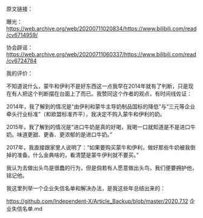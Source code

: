 原文链接：

曝光：
https://web.archive.org/web/20200711020834/https://www.bilibili.com/read/cv6714959/

协会辟谣：
https://web.archive.org/web/20200711060337/https://www.bilibili.com/read/cv6724784

我的评价：

不知道说什么，蒙牛和伊利不是好东西这一点我早在2014年就有了判断，只是现在有人把这个判断摆在台面上了而已。我赞同这个作者的观点，有时间线佐证：

2014年，我了解到的情况是“由伊利和蒙牛主导奶制品国标的降低”与“三元等企业牵头行业标准”（和欧盟标准齐平），我决定不购入蒙牛和伊利的奶。

2015年，我了解到的情况是“进口牛奶是真的好喝，我喝一口就知道是不是进口牛奶。味道更甜、更香、更浓郁的是进口牛奶。”

2017年，我直接跟家里人说明了：“如果要购买蒙牛和伊利，做好那些牛奶被我倒掉的准备。什么金典啥的，看清楚是蒙牛伊利就不要买。”

我认为去做出头鸟是很蠢的行为，但是倘若有人愿意做出头鸟，我们便要拥护他，铭记他。

我这里列举一个企业失信名单和解决办法，是我这些年总结出来的：

https://github.com/Independent-X/Article_Backup/blob/master/2020.7.12 企业失信名单.md